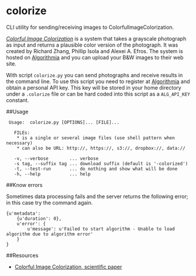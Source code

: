 # colorize
CLI utility for sending/receiving images to ColorfulImageColorization.

[*Colorful Image Colorization*](http://richzhang.github.io/colorization/) is a
system that takes a grayscale photograph as input and returns  a plausible color
version of the photograph. It was created by Richard Zhang, Phillip Isola and
Alexei A. Efros. The system is hosted on [Algorithmia](https://algorithmia.com/)
and you can upload your B&W images to their web site.

With script ``colorize.py`` you can send photographs and receive results in the
command line. To use this script you need to register at
[Algorithmia](https://algorithmia.com/) and obtain a personal API key. This key
will be stored in your home directory under a ``.colorize`` file or can be hard
coded into this script as a  ``ALG_API_KEY`` constant.

##Usage

```
 Usage:  colorize.py [OPTIONS]... [FILE]...

   FILEs:
    * is a single or several image files (use shell pattern when necessary)
    * can also be URL: http://, https://, s3://, dropbox://, data://

   -v, --verbose        ... verbose
   -s tag, --suffix tag ... download suffix (default is '-colorized')
   -t, --test-run       ... do nothing and show what will be done
   -h, --help           ... help

```

##Know errors

Sometimes data processing fails and the  server returns the following error; in this
case try the  command again.

```
{u'metadata': 
	{u'duration': 0}, 
	u'error': {
		u'message': u'Failed to start algorithm - Unable to load algorithm due to algorithm error'
	}
}
```

##Resources

* [Colorful Image Colorization, scientific paper](https://arxiv.org/abs/1603.08511v3)


